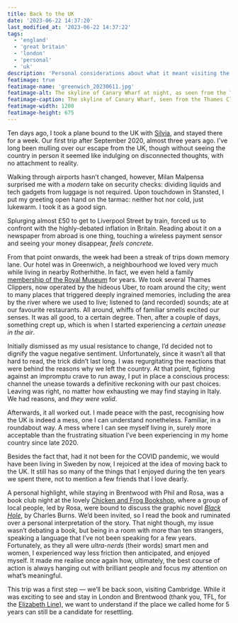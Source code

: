 ```yaml
---
title: Back to the UK
date: '2023-06-22 14:37:20'
last_modified_at: '2023-06-22 14:37:22'
tags:
  - 'england'
  - 'great britain'
  - 'london'
  - 'personal'
  - 'uk'
description: 'Personal considerations about what it meant visiting the UK, almost three years after my wife and I left the country.'
featimage: true
featimage-name: 'greenwich_20230611.jpg'
featimage-alt: The skyline of Canary Wharf at night, as seen from the Thames Clipper pier in Greenwich, landscape photo, June 2023
featimage-caption: The skyline of Canary Wharf, seen from the Thames Clipper pier in Greenwich
featimage-width: 1200
featimage-height: 675
---
```

Ten days ago, I took a plane bound to the UK with [Silvia](https://silviamaggidesign.com), and stayed there for a week. Our first trip after September 2020, almost three years ago. I’ve long been mulling over our escape from the UK, though without seeing the country in person it seemed like indulging on disconnected thoughts, with no attachment to reality.

Walking through airports hasn’t changed, however, Milan Malpensa surprised me with a *modern* take on security checks: dividing liquids and tech gadgets from luggage is not required. Upon touchdown in Stansted, I put my greeting open hand on the tarmac: neither hot nor cold, just lukewarm. I took it as a good sign.

Splurging almost £50 to get to Liverpool Street by train, forced us to confront with the highly-debated inflation in Britain. Reading about it on a newspaper from abroad is one thing, touching a wireless payment sensor and seeing your money disappear, *feels concrete*.

From that point onwards, the week had been a streak of trips down memory lane. Our hotel was in Greenwich, a neighbourhood we loved very much while living in nearby Rotherhithe. In fact, we even held a family [membership of the Royal Museum](https://www.rmg.co.uk/membership) for years. We took several Thames Clippers, now operated by the hideous Uber, to roam around the city; went to many places that triggered deeply ingrained memories, including the area by the river where we used to live; listened to (and recorded) sounds; ate at our favourite restaurants. All around, whiffs of familiar smells excited our senses. It was all good, to a certain degree. Then, after a couple of days, something crept up, which is when I started experiencing a *certain unease in the air*.

Initially dismissed as my usual resistance to change, I’d decided not to dignify the vague negative sentiment. Unfortunately, since it wasn’t all that hard to read, the trick didn’t last long. I was regurgitating the reactions that were behind the reasons why we left the country. At that point, fighting against an impromptu crave to run away, I put in place a conscious process: channel the unease towards a definitive reckoning with our past choices. Leaving was right, no matter how exhausting we may find staying in Italy. We had reasons, and *they were valid*.

Afterwards, it all worked out. I made peace with the past, recognising how the UK is indeed a mess, one I can understand nonetheless. Familiar, in a roundabout way. A mess where I can see myself living in, surely more acceptable than the frustrating situation I’ve been experiencing in my home country since late 2020.

Besides the fact that, had it not been for the COVID pandemic, we would have been living in Sweden by now, I rejoiced at the idea of moving back to the UK. It still has so many of the things that I enjoyed during the ten years we spent there, not to mention a few friends that I love dearly.

A personal highlight, while staying in Brentwood with Phil and Rosa, was a book club night at the lovely [Chicken and Frog Bookshop](https://chickenandfrog.com/), where a group of local people, led by Rosa, were bound to discuss the graphic novel [*Black Hole*](https://uk.bookshop.org/p/books/black-hole-charles-burns/4002933?ean=9780224077781), by Charles Burns. We’d been invited, so I read the book and ruminated over a personal interpretation of the story. That night though, my issue wasn’t debating a book, but being in a room with more than ten strangers, speaking a language that I’ve not been speaking for a few years. Fortunately, as they all were *ultra-nerds* (their words) smart men and women, I experienced way less friction then anticipated, and enjoyed myself. It made me realise once again how, ultimately, the best course of action is always hanging out with brilliant people and focus my attention on what’s meaningful.

This trip was a first step — we’ll be back soon, visiting Cambridge. While it was exciting to see and stay in London and Brentwood (thank you, TFL, for the [Elizabeth Line](https://tfl.gov.uk/modes/elizabeth-line/)), we want to understand if the place we called home for 5 years can still be a candidate for resettling.